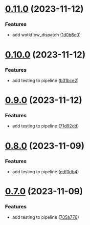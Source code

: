 # [0.11.0](https://github.com/Apurva14A/greetings-ci/compare/v0.10.0...v0.11.0) (2023-11-12)


### Features

* add wotkflow_dispatch ([1d0b6c0](https://github.com/Apurva14A/greetings-ci/commit/1d0b6c074b3191760c5092cb4c0c1295b1621bd7))



# [0.10.0](https://github.com/Apurva14A/greetings-ci/compare/v0.9.0...v0.10.0) (2023-11-12)


### Features

* add testing to pipeline ([b31bce2](https://github.com/Apurva14A/greetings-ci/commit/b31bce299b9f527fb9181deba8e94d7128305ce5))



# [0.9.0](https://github.com/Apurva14A/greetings-ci/compare/v0.8.0...v0.9.0) (2023-11-12)


### Features

* add testing to pipeline ([71d92dd](https://github.com/Apurva14A/greetings-ci/commit/71d92dd22f7dbf1779afafabd1d20a02551d5071))



# [0.8.0](https://github.com/Apurva14A/greetings-ci/compare/v0.7.0...v0.8.0) (2023-11-09)


### Features

* add testing to pipeline ([edf0db4](https://github.com/Apurva14A/greetings-ci/commit/edf0db4a6d310742834aa7aac45fea26335f3352))



# [0.7.0](https://github.com/Apurva14A/greetings-ci/compare/v0.6.0...v0.7.0) (2023-11-09)


### Features

* add testing to pipeline ([705a776](https://github.com/Apurva14A/greetings-ci/commit/705a776bd527e03c46f3efc7ce31792dc8499b0c))



